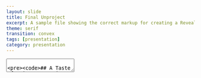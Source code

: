 ```yaml
---
layout: slide
title: Final Unproject
excerpt: A sample file showing the correct markup for creating a Reveal.js slide deck"
theme: serif
transition: convex
tags: [presentation]
category: presentation
---
```

<section data-markdown>
  <textarea data-template>

    ## A Taste of Asia: Separating the Authentic from the Adapted in UAE Restaurants🥘


    ---
    ## Scope
    Our projects main focus is to explore how authentic asian restaurants are in the UAE in terms of food and aesthetics of the place. 



    ---
    ## Data
    1. Food menu
    2. Additional taste
    3. Additional ingredients
    4. Additional foods
    5. Special techniques
    6. Decoration
    7. Any noticeable trends in restaurants of specific region


    ---
    ## Techniques
    1.Digitization
    2.Crowdsourcing
    3.Orange mining - image
    4.Text analysis


    ---
    ## Aim
    Our mission is to be your go-to resource for Abu Dhabi's thriving restaurant scene, covering the city's greatest restaurants in every price range, neighborhood, and cuisine. Our blog is here to guide you to the best restaurants and hidden treasures in Abu Dhabi, whether you're a native foodie or a tourist searching for the real deal.
    > Rather than a numerical rating, we are goiing to include pros and cons and specialty.


    ---
    ## Values and Ethics:
    Honesty
    Authenticity

    ---
    ## Resources used
    1. Cartographic representation
    2. Crowd-sourcing
    3. Web-develeoper for the website

    ---
    ## Workplan
    1. Decide on and collect metadata
    2. Making a site and uploading the data of the restaurants on the site
    3. Making a review section where people can talk about the restaurants or any specific dish of the restaurant  
    4. The reviews will be short and anonymous
    5. Up-voting and down-voting option for the restaurants and the dishes
    6. Making an interactive map on the site which will give some basic information when hovered over


  </textarea>
</section>